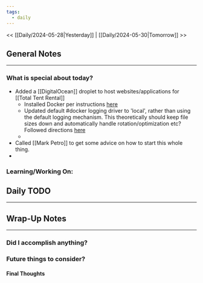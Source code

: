 ```yaml
---
tags:
  - daily
---
```

<< [[Daily/2024-05-28|Yesterday]] |  [[Daily/2024-05-30|Tomorrow]] >>

## General Notes
---
### What is special about today?
- Added a [[DigitalOcean]] droplet to host websites/applications for [[Total Tent Rental]]
	- Installed Docker per instructions [here](https://docs.docker.com/engine/install/debian/)
	- Updated default #docker logging driver to 'local', rather than using the default logging mechanism.  This theoretically should keep file sizes down and automatically handle rotation/optimization etc?  Followed directions [here](https://docs.docker.com/config/containers/logging/local/)
	- 
- Called [[Mark Petro]] to get some advice on how to start this whole thing.
- 
### Learning/Working On:



## Daily TODO
---




## Wrap-Up Notes
---
### Did I accomplish anything?
### Future things to consider?
#### Final Thoughts

